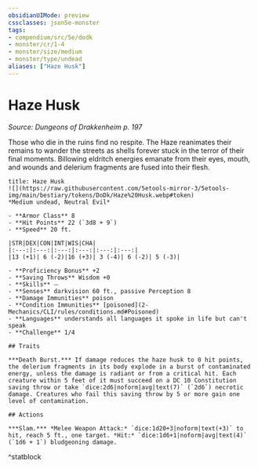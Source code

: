 ```yaml
---
obsidianUIMode: preview
cssclasses: json5e-monster
tags:
- compendium/src/5e/dodk
- monster/cr/1-4
- monster/size/medium
- monster/type/undead
aliases: ["Haze Husk"]
---
```

# Haze Husk
*Source: Dungeons of Drakkenheim p. 197*  

Those who die in the ruins find no respite. The Haze reanimates their remains to wander the streets as shells forever stuck in the terror of their final moments. Billowing eldritch energies emanate from their eyes, mouth, and wounds and delerium fragments are fused into their flesh.

```ad-statblock
title: Haze Husk
![](https://raw.githubusercontent.com/5etools-mirror-3/5etools-img/main/bestiary/tokens/DoDk/Haze%20Husk.webp#token)
*Medium undead, Neutral Evil*

- **Armor Class** 8
- **Hit Points** 22 (`3d8 + 9`)
- **Speed** 20 ft.

|STR|DEX|CON|INT|WIS|CHA|
|:---:|:---:|:---:|:---:|:---:|:---:|
|13 (+1)| 6 (-2)|16 (+3)| 3 (-4)| 6 (-2)| 5 (-3)|

- **Proficiency Bonus** +2
- **Saving Throws** Wisdom +0
- **Skills** ⏤
- **Senses** darkvision 60 ft., passive Perception 8
- **Damage Immunities** poison
- **Condition Immunities** [poisoned](2-Mechanics/CLI/rules/conditions.md#Poisoned)
- **Languages** understands all languages it spoke in life but can't speak
- **Challenge** 1/4

## Traits

***Death Burst.*** If damage reduces the haze husk to 0 hit points, the delerium fragments in its body explode in a burst of contaminated energy, unless the damage is radiant or from a critical hit. Each creature within 5 feet of it must succeed on a DC 10 Constitution saving throw or take `dice:2d6|noform|avg|text(7)` (`2d6`) necrotic damage. Creatures who fail this saving throw by 5 or more gain one level of contamination.

## Actions

***Slam.*** *Melee Weapon Attack:* `dice:1d20+3|noform|text(+3)` to hit, reach 5 ft., one target. *Hit:* `dice:1d6+1|noform|avg|text(4)` (`1d6 + 1`) bludgeoning damage.
```
^statblock